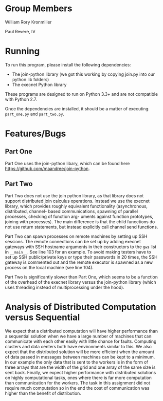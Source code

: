 # Group Members

William Rory Kronmiller

Paul Revere, IV

# Running

To run this program, please install the following dependencies:

- The join-python library (we got this working by copying join.py into our python lib folders)
- The execnet Python library

These programs are designed to run on Python 3.3+ and are not compatible with
Python 2.7.

Once the dependencies are installed, it should be a matter of executing
`part_one.py` and `part_two.py`.

# Features/Bugs

## Part One

Part One uses the join-python libary, which can be found here
<https://github.com/maandree/join-python>.

## Part Two

Part Two does not use the join python library, as that library does not support
distributed join calculus operations. Instead we use the execnet library, which
provides roughly equivalent functionality (asynchronous, distributed, channel-
based communications, spawning of parallel processes, checking of function arg-
uments against function prototypes, joining with processes). The main difference
is that the child funcctions do not use return statements, but instead
explicitly call channel send functions.

Part Two can spawn processes on remote machines by setting up SSH sessions. The
remote connections can be set up by adding execnet gateways with SSH hostname
arguments in their constructors to the `gws` list in `__main__`. See line 103
for an example. To avoid making testers have to set up SSH public/private keys
or type their passwords in 20 times, the SSH gateway is commented out and the
remote executor is spawned as a new process on the local machine (see line
104).

Part Two is significantly slower than Part One, which seems to be a function of
the overhead of the execnet library versus the join-python library (which uses
threading instead of multiprocessing under the hood).

# Analysis of Distributed Computation versus Sequential

We expect that a distributed computation will have higher performance than a 
sequential solution when we have a large number of machines that can communicate
with each other easily with little chance for faults. Computing clusters and
data centers both have environments similar to this. We also expect that the
distributed solution will be more efficient when the amount of data passed in
messages between machines can be kept to a minimum. In our example the only data
that is sent to the workers is in the form of three arrays that are the width of
the grid and one array of the same size is sent back. Finally, we expect higher
performance with distributed solutions on highly computational tasks, ones where
there is far more computation than communication for the workers. The task in
this assignment did not require much computation so in the end the cost of
communication was higher than the benefit of distribution.

